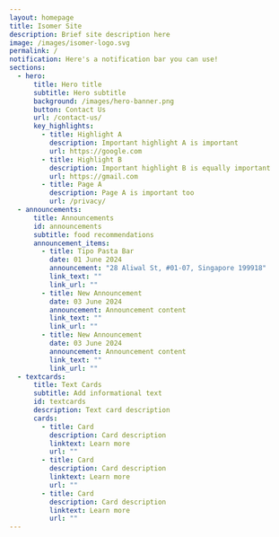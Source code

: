```yaml
---
layout: homepage
title: Isomer Site
description: Brief site description here
image: /images/isomer-logo.svg
permalink: /
notification: Here's a notification bar you can use!
sections:
  - hero:
      title: Hero title
      subtitle: Hero subtitle
      background: /images/hero-banner.png
      button: Contact Us
      url: /contact-us/
      key_highlights:
        - title: Highlight A
          description: Important highlight A is important
          url: https://google.com
        - title: Highlight B
          description: Important highlight B is equally important
          url: https://gmail.com
        - title: Page A
          description: Page A is important too
          url: /privacy/
  - announcements:
      title: Announcements
      id: announcements
      subtitle: food recommendations
      announcement_items:
        - title: Tipo Pasta Bar
          date: 01 June 2024
          announcement: "28 Aliwal St, #01-07, Singapore 199918"
          link_text: ""
          link_url: ""
        - title: New Announcement
          date: 03 June 2024
          announcement: Announcement content
          link_text: ""
          link_url: ""
        - title: New Announcement
          date: 03 June 2024
          announcement: Announcement content
          link_text: ""
          link_url: ""
  - textcards:
      title: Text Cards
      subtitle: Add informational text
      id: textcards
      description: Text card description
      cards:
        - title: Card
          description: Card description
          linktext: Learn more
          url: ""
        - title: Card
          description: Card description
          linktext: Learn more
          url: ""
        - title: Card
          description: Card description
          linktext: Learn more
          url: ""
---
```


